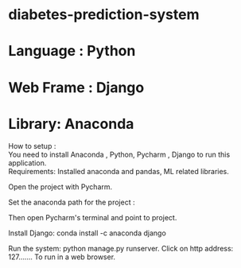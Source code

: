 # diabetes-prediction-system
# Language : Python
# Web Frame : Django
# Library: Anaconda 
How to setup :</br>
You need to install Anaconda  , Python, Pycharm , Django to run this application.</br>
Requirements: Installed anaconda and pandas, ML related libraries.</br>

Open the project with Pycharm.</br>

Set the anaconda path for the project :</br>

Then open Pycharm's terminal and point to project.</br>
 
Install Django: conda install -c anaconda django</br>

Run the system: python manage.py runserver. Click on http address: 127……. To run in a web browser.</br>


